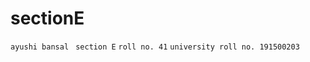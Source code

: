# sectionE
```ayushi bansal```
``` section E```
```roll no. 41```
```university roll no. 191500203```
